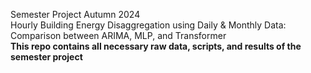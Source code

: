 Semester Project Autumn 2024\
Hourly Building Energy Disaggregation using Daily & Monthly Data: Comparison between ARIMA, MLP, and Transformer\
**This repo contains all necessary raw data, scripts, and results of the semester project**
